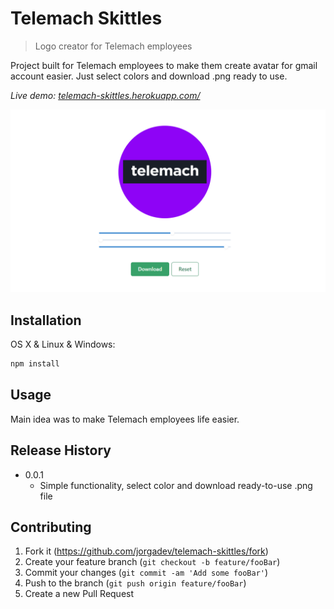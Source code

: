 # Telemach Skittles

> Logo creator for Telemach employees

Project built for Telemach employees to make them create avatar for gmail account easier. Just select colors and download .png ready to use.

_Live demo: [telemach-skittles.herokuapp.com/](https://telemach-skittles.netlify.app/)_

![](header.png)

## Installation

OS X & Linux & Windows:

```sh
npm install
```

## Usage

Main idea was to make Telemach employees life easier.

## Release History

- 0.0.1
  - Simple functionality, select color and download ready-to-use .png file

## Contributing

1. Fork it (<https://github.com/jorgadev/telemach-skittles/fork>)
2. Create your feature branch (`git checkout -b feature/fooBar`)
3. Commit your changes (`git commit -am 'Add some fooBar'`)
4. Push to the branch (`git push origin feature/fooBar`)
5. Create a new Pull Request
